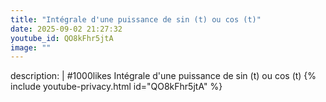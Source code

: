 ```yaml
---
title: "Intégrale d'une puissance de sin (t) ou cos (t)"
date: 2025-09-02 21:27:32 
youtube_id: QO8kFhr5jtA
image: ""
---
```

description: |
  #1000likes
  Intégrale d'une puissance de sin (t) ou cos (t)
{% include youtube-privacy.html id="QO8kFhr5jtA" %}
